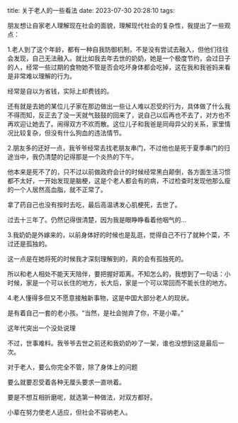 title: 关于老人的一些看法
date: 2023-07-30 20:28:10
tags:

朋友想让自家老人理解现在社会的面貌，理解现代社会的复杂性，我提出了一些观点：

1.老人到了这个年龄，都有一种自我防御机制，不是没有尝试去融入，但他们往往会发现，自己无法融入。就比如我去年去世的奶奶，她是一个极度节约，会过日子的人，经常一些过期的食物她不管是否会吃坏身体都会吃掉，这在我和我爸妈来看是非常难以理解的行为。

经常是自以为省钱，实际上却费钱的。

还有就是去她的某位儿子家在那边做出一些让人难以忍受的行为，具体做了什么我不得而知，反正去了没一天就气鼓鼓的回来了，说自己以后再也不去了，对方也不再欢迎让她去了。闹得双方不欢而散。这位儿子和我爸是同母异父的关系，家里情况比较复杂，但没有什么狗血的违法情节。

2.朋友多的还好一点，我爷爷经常去找老朋友串门，不过他也是死于夏季串门的归途当中，我仍清楚的记得那是一个炎热的下午。

他本来是死不了的，只不过以前做政府会计的时候经常黑白颠倒，各方面生活习惯都不太好，一开始发现是脑梗，这是个老人都会有的病，不过检查时发现他那么瘦的一个人居然高血脂，就不正常了。

拿了药自己也没有按时去吃，最后高温诱发心肌梗死，去世了。

过去十三年了。仍然记得很清楚，因为我是眼睁睁看着他咽气的...

3.我奶奶是外嫁来的，以前身体好的时候也是乱逛，觉得自己不行了就种个菜，不过还是孤独的。

这一点是在她将死的时候我才深刻理解到的，真的会有孤独死的。

所以和老人相处不能天天陪伴，要把握好距离。不知怎么的，我想到了一句话：小时候，家是一个可以长住的地方，长大后，家是一个可以常回而不能长住的地方。

4.老人懂得多但又不愿意接触新事物，这是中国大部分老人的现状。

是有着自己一套的老小孩。“当然，是社会抛弃了你，不是小辈。”

这年代突出一个没处说理

不过，世事难料。我爷爷去世之前还和我奶奶吵了一架，谁也没想到这是最后一次。

对于老人，要么你完全不管，除了身体上的问题

要么就要忍受着各种无厘头要求一直哄着。

要是不想互相折磨呢，就选第一种做法，对双方都好。

小辈在努力使老人适应，但社会不容纳老人。